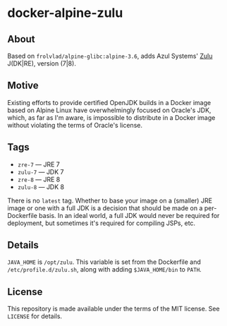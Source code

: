 # docker-alpine-zulu

## About

Based on `frolvlad/alpine-glibc:alpine-3.6`, adds Azul Systems'
[Zulu](https://www.azul.com/products/zulu/) J(DK|RE), version (7|8).

## Motive

Existing efforts to provide certified OpenJDK builds in a Docker image based on
Alpine Linux have overwhelmingly focused on Oracle's JDK, which, as far as I'm
aware, is impossible to distribute in a Docker image without violating the
terms of Oracle's license.

## Tags

* `zre-7` &mdash; JRE 7
* `zulu-7` &mdash; JDK 7
* `zre-8` &mdash; JRE 8
* `zulu-8` &mdash; JDK 8

There is no `latest` tag. Whether to base your image on a (smaller) JRE image
or one with a full JDK is a decision that should be made on a per-Dockerfile
basis. In an ideal world, a full JDK would never be required for deployment,
but sometimes it's required for compiling JSPs, etc.

## Details

`JAVA_HOME` is `/opt/zulu`. This variable is set from the Dockerfile and
`/etc/profile.d/zulu.sh`, along with adding `$JAVA_HOME/bin` to `PATH`.

## License

This repository is made available under the terms of the MIT license. See
`LICENSE` for details.
